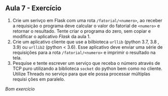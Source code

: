 ## Aula 7 - Exercício

1) Crie um serivço em Flask com uma rota `/fatorial/<numero>`, ao receber a
requisição o programa deve calcular o valor do fatorial de `<numero>` e
retornar o resultado. Tente criar o programa do zero, sem copiar e modificar
o aplicativo *Flask* da aula 1.
2) Crie um aplicativo cliente que use a bilbioteca `urllib` (python 3.7, 3.8
, 3.9) ou `urllib2` (python < 3.6). Esse aplicativo deve enviar uma série de
requisições para a rota `/fatorial/<numero>` e imprimir o resultado na tela.
3) Pesquise e tente escrever um serviço que receba o número através de TCP
puro utilizando a biblioteca `socket` do python bem como no cliente. 
Utilize Threads no serviço para que ele possa processar múltiplas requisi
ções em paralelo.

*Bom exercício* 
